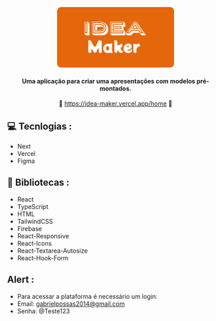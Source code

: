 <div align='center'>

   <img height='140px' src='./public/Logo-git.svg' alt='logo para github'/>
      
   #### Uma aplicação para criar uma apresentações com modelos pré-montados. ####

   :link: <https://idea-maker.vercel.app/home> :link:
   
   
</div>

## :computer: Tecnlogias :

- Next
- Vercel
- Figma

## :rocket: Bibliotecas :

- React
- TypeScript
- HTML
- TailwindCSS
- Firebase
- React-Responsive
- React-Icons
- React-Textarea-Autosize
- React-Hook-Form

## Alert :

- Para acessar a plataforma é necessário um login:
- Email: gabrielpossas2014@gmail.com
- Senha: @Teste123
